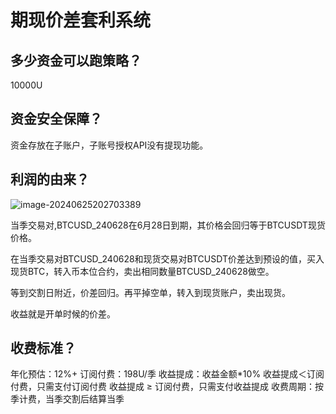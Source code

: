 # 期现价差套利系统

## 多少资金可以跑策略？

10000U



## 资金安全保障？ 

资金存放在子账户，子账号授权API没有提现功能。



## 利润的由来？

![image-20240625202703389](/Users/liuyangyang/workspace/arbitrage_player/image/image-20240625202703389.png)



当季交易对,BTCUSD_240628在6月28日到期，其价格会回归等于BTCUSDT现货价格。

在当季交易对BTCUSD_240628和现货交易对BTCUSDT价差达到预设的值，买入现货BTC，转入币本位合约，卖出相同数量BTCUSD_240628做空。

等到交割日附近，价差回归。再平掉空单，转入到现货账户，卖出现货。

收益就是开单时候的价差。



## 收费标准？

年化预估：12%+
订阅付费：198U/季
收益提成：收益金额*10%
收益提成＜订阅付费，只需支付订阅付费
收益提成 ≥ 订阅付费，只需支付收益提成
收费周期：按季计费，当季交割后结算当季


